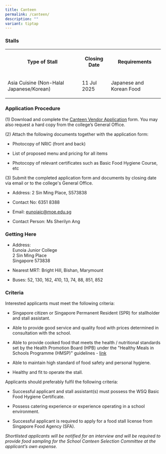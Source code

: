 ```yaml
---
title: Canteen
permalink: /canteen/
description: ""
variant: tiptap
---
```

<h3><strong>Stalls</strong></h3>
<table style="minWidth: 75px">
<colgroup>
<col>
<col>
<col>
</colgroup>
<tbody>
<tr>
<th rowspan="1" colspan="1">
<p>Type of Stall</p>
</th>
<th rowspan="1" colspan="1">
<p>Closing Date</p>
</th>
<th rowspan="1" colspan="1">
<p>Requirements</p>
</th>
</tr>
<tr>
<td rowspan="1" colspan="1">
<p>Asia Cuisine (Non-Halal Japanese/Korean)</p>
</td>
<td rowspan="1" colspan="1">
<p>11 Jul 2025</p>
</td>
<td rowspan="1" colspan="1">
<p>Japanese and Korean Food</p>
</td>
</tr>
</tbody>
</table>
<h3><strong>Application Procedure</strong></h3>
<p>(1) Download and complete the <a href="/files/canteen%20vendor%20application.pdf" rel="noopener noreferrer nofollow" target="_blank">Canteen Vendor Application</a> form.
You may also request a hard copy from the college’s General Office.</p>
<p>(2) Attach the following documents together with the application form:</p>
<ul>
<li>
<p>Photocopy of NRIC (front and back)</p>
</li>
<li>
<p>List of proposed menu and pricing for all items</p>
</li>
<li>
<p>Photocopy of relevant certificates such as Basic Food Hygiene Course,
etc</p>
</li>
</ul>
<p>(3) Submit the completed application form and documents by closing date
via email or to the college's General Office.</p>
<ul>
<li>
<p>Address: 2 Sin Ming Place, S573838</p>
</li>
<li>
<p>Contact No: 6351 8388</p>
</li>
<li>
<p>Email: <a href="mailto:eunoiajc@moe.edu.sg" rel="noopener noreferrer nofollow" target="_blank">eunoiajc@moe.edu.sg</a>
</p>
</li>
<li>
<p>Contact Person: Ms Sherilyn Ang</p>
</li>
</ul>
<h3><strong>Getting Here</strong></h3>
<ul>
<li>
<p>Address:
<br>Eunoia Junior College
<br>2 Sin Ming Place
<br>Singapore 573838</p>
</li>
<li>
<p>Nearest MRT: Bright Hill, Bishan, Marymount</p>
</li>
<li>
<p>Buses: 52, 130, 162, 410, 13, 74, 88, 851, 852</p>
</li>
</ul>
<h3><strong>Criteria</strong></h3>
<p>Interested applicants must meet the following criteria:</p>
<ul>
<li>
<p>Singapore citizen or Singapore Permanent Resident (SPR) for stallholder
and stall assistant.</p>
</li>
<li>
<p>Able to provide good service and quality food with prices determined in
consultation with the school.</p>
</li>
<li>
<p>Able to provide cooked food that meets the health / nutritional standards
set by the Health Promotion Board (HPB) under the "Healthy Meals in Schools
Programme (HMSP)" guidelines - <a href="https://www.hpb.gov.sg/schools/school-programmes/healthy-meals-in-schools-programme" rel="noopener noreferrer nofollow" target="_blank">link</a>
</p>
</li>
<li>
<p>Able to maintain high standard of food safety and personal hygiene.</p>
</li>
<li>
<p>Healthy and fit to operate the stall.</p>
</li>
</ul>
<p>Applicants should preferably fulfil the following criteria:</p>
<ul>
<li>
<p>Successful applicant and stall assistant(s) must possess the WSQ Basic
Food Hygiene Certificate.</p>
</li>
<li>
<p>Possess catering experience or experience operating in a school environment.</p>
</li>
<li>
<p>Successful applicant is required to apply for a food stall license from
Singapore Food Agency (SFA).</p>
</li>
</ul>
<p><em>Shortlisted applicants will be notified for an interview and will be required to provide food sampling for the School Canteen Selection Committee at the applicant’s own expense.</em>
</p>